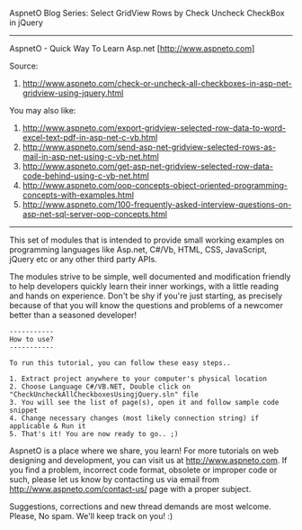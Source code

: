 AspnetO Blog Series: Select GridView Rows by Check Uncheck CheckBox in jQuery

------------------------------------------------------------------------------------
AspnetO - Quick Way To Learn Asp.net [http://www.aspneto.com]

Source:
1. http://www.aspneto.com/check-or-uncheck-all-checkboxes-in-asp-net-gridview-using-jquery.html

You may also like:
1. http://www.aspneto.com/export-gridview-selected-row-data-to-word-excel-text-pdf-in-asp-net-c-vb.html
2. http://www.aspneto.com/send-asp-net-gridview-selected-rows-as-mail-in-asp-net-using-c-vb-net.html
3. http://www.aspneto.com/get-asp-net-gridview-selected-row-data-code-behind-using-c-vb-net.html
4. http://www.aspneto.com/oop-concepts-object-oriented-programming-concepts-with-examples.html
5. http://www.aspneto.com/100-frequently-asked-interview-questions-on-asp-net-sql-server-oop-concepts.html
------------------------------------------------------------------------------------

This set of modules that is intended to provide small working examples on programming languages like 
Asp.net, C#/Vb, HTML, CSS, JavaScript, jQuery etc or any other third party APIs.

The modules strive to be simple, well documented and modification friendly to help developers quickly learn 
their inner workings, with a little reading and hands on experience. Don't be shy if you're just starting, 
as precisely because of that you will know the questions and problems of a newcomer better than a seasoned developer!

	-----------
	How to use?
	-----------

	To run this tutorial, you can follow these easy steps..

	1. Extract project anywhere to your computer's physical location
	2. Choose Language C#/VB.NET, Double click on "CheckUncheckAllCheckboxesUsingjQuery.sln" file
	3. You will see the list of page(s), open it and follow sample code snippet
	4. Change necessary changes (most likely connection string) if applicable & Run it
	5. That's it! You are now ready to go.. ;)

AspnetO is a place where we share, you learn! For more tutorials on web designing and development, 
you can visit us at http://www.aspneto.com. If you find a problem, incorrect code format, 
obsolete or improper code or such, please let us know by contacting us via email 
from http://www.aspneto.com/contact-us/ page with a proper subject.

Suggestions, corrections and new thread demands are most welcome. Please, No spam. We'll keep track on you! :)
